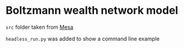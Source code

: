 # Boltzmann wealth network model

`src` folder taken from [Mesa](https://github.com/projectmesa/mesa/tree/v0.8.5/examples/boltzmann_wealth_model_network)

`headless_run.py` was added to show a command line example

